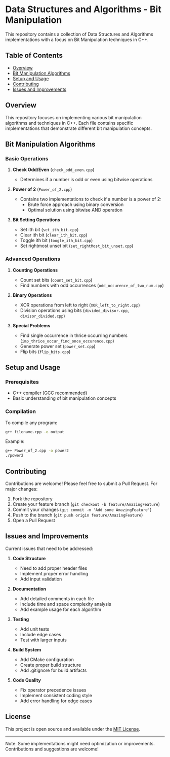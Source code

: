 # Data Structures and Algorithms - Bit Manipulation

This repository contains a collection of Data Structures and Algorithms implementations with a focus on Bit Manipulation techniques in C++.

## Table of Contents

- [Overview](#overview)
- [Bit Manipulation Algorithms](#bit-manipulation-algorithms)
- [Setup and Usage](#setup-and-usage)
- [Contributing](#contributing)
- [Issues and Improvements](#issues-and-improvements)

## Overview

This repository focuses on implementing various bit manipulation algorithms and techniques in C++. Each file contains specific implementations that demonstrate different bit manipulation concepts.

## Bit Manipulation Algorithms

### Basic Operations
1. **Check Odd/Even** (`check_odd_even.cpp`)
   - Determines if a number is odd or even using bitwise operations

2. **Power of 2** (`Power_of_2.cpp`)
   - Contains two implementations to check if a number is a power of 2:
     - Brute force approach using binary conversion
     - Optimal solution using bitwise AND operation

3. **Bit Setting Operations**
   - Set ith bit (`set_ith_bit.cpp`)
   - Clear ith bit (`clear_ith_bit.cpp`)
   - Toggle ith bit (`toogle_ith_bit.cpp`)
   - Set rightmost unset bit (`set_rightMost_bit_unset.cpp`)

### Advanced Operations
1. **Counting Operations**
   - Count set bits (`count_set_bit.cpp`)
   - Find numbers with odd occurrences (`odd_occurence_of_two_num.cpp`)

2. **Binary Operations**
   - XOR operations from left to right (`XOR_left_to_right.cpp`)
   - Division operations using bits (`divided_divisor.cpp`, `divisor_divided.cpp`)

3. **Special Problems**
   - Find single occurrence in thrice occurring numbers (`imp_thrice_occur_find_once_occurence.cpp`)
   - Generate power set (`power_set.cpp`)
   - Flip bits (`flip_bits.cpp`)

## Setup and Usage

### Prerequisites
- C++ compiler (GCC recommended)
- Basic understanding of bit manipulation concepts

### Compilation
To compile any program:
```bash
g++ filename.cpp -o output
```

Example:
```bash
g++ Power_of_2.cpp -o power2
./power2
```

## Contributing

Contributions are welcome! Please feel free to submit a Pull Request. For major changes:

1. Fork the repository
2. Create your feature branch (`git checkout -b feature/AmazingFeature`)
3. Commit your changes (`git commit -m 'Add some AmazingFeature'`)
4. Push to the branch (`git push origin feature/AmazingFeature`)
5. Open a Pull Request

## Issues and Improvements

Current issues that need to be addressed:

1. **Code Structure**
   - Need to add proper header files
   - Implement proper error handling
   - Add input validation

2. **Documentation**
   - Add detailed comments in each file
   - Include time and space complexity analysis
   - Add example usage for each algorithm

3. **Testing**
   - Add unit tests
   - Include edge cases
   - Test with larger inputs

4. **Build System**
   - Add CMake configuration
   - Create proper build structure
   - Add .gitignore for build artifacts

5. **Code Quality**
   - Fix operator precedence issues
   - Implement consistent coding style
   - Add error handling for edge cases

## License

This project is open source and available under the [MIT License](LICENSE).

---
Note: Some implementations might need optimization or improvements. Contributions and suggestions are welcome!